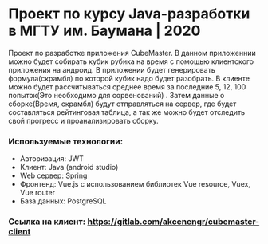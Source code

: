 # Проект по курсу Java-разработки в МГТУ им. Баумана | 2020

Проект по разработке приложения CubeMaster.
В данном приложеннии можно будет собирать кубик рубика на время с помощью клиентского приложения на андроид. В приложении будет генерировать формула(скрамбл)
по которой кубик надо будет разобрать. В клиенте можно будет рассчитываться среднее время за последние 5, 12, 100 попыток(Это необходимо для сорвенований) .
Затем данные о сборке(Время, скрамбл) будут отправляться на сервер, где будет составляться рейтинговая таблица, 
а так же можно будет отследить свой прогресс и проанализировать сборку.

### Используемые технологии:
  - Авторизация: JWT
  - Клиент: Java (android studio)
  - Web сервер: Spring
  - Фронтенд: Vue.js с использованием библиотек Vue resource, Vuex, Vue router
  - База данных: PostgreSQL

### Cсылка на клиент: https://gitlab.com/akcenengr/cubemaster-client
